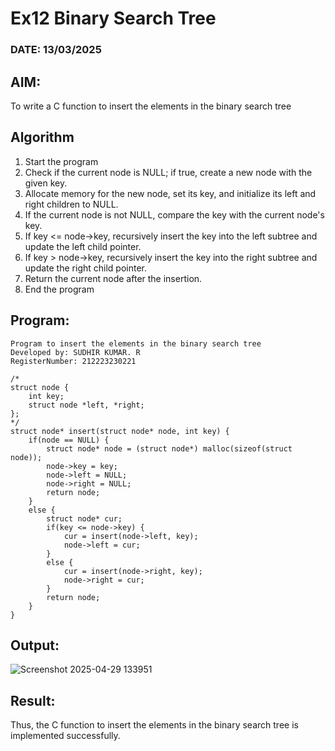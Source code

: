 # Ex12 Binary Search Tree
### DATE: 13/03/2025
## AIM:
To write a C function to insert the elements in the binary search tree

## Algorithm
1. Start the program
2. Check if the current node is NULL; if true, create a new node with the given key. 
3. Allocate memory for the new node, set its key, and initialize its left and right children to NULL. 
4. If the current node is not NULL, compare the key with the current node's key. 
5. If key <= node->key, recursively insert the key into the left subtree and update the left child pointer. 
6. If key > node->key, recursively insert the key into the right subtree and update the right child pointer. 
7. Return the current node after the insertion. 
8. End the program

## Program:
```
Program to insert the elements in the binary search tree
Developed by: SUDHIR KUMAR. R  
RegisterNumber: 212223230221
```
```
/* 
struct node { 
    int key; 
    struct node *left, *right; 
};
*/
struct node* insert(struct node* node, int key) { 
    if(node == NULL) { 
        struct node* node = (struct node*) malloc(sizeof(struct node)); 
        node->key = key; 
        node->left = NULL; 
        node->right = NULL; 
        return node; 
    } 
    else { 
        struct node* cur; 
        if(key <= node->key) { 
            cur = insert(node->left, key); 
            node->left = cur; 
        } 
        else {
            cur = insert(node->right, key); 
            node->right = cur; 
        } 
        return node; 
    } 
}
```
## Output:

![Screenshot 2025-04-29 133951](https://github.com/user-attachments/assets/88106311-9619-4d6a-95fa-59dee6d3b7f1)

## Result:
Thus, the C function to insert the elements in the binary search tree is implemented successfully.
